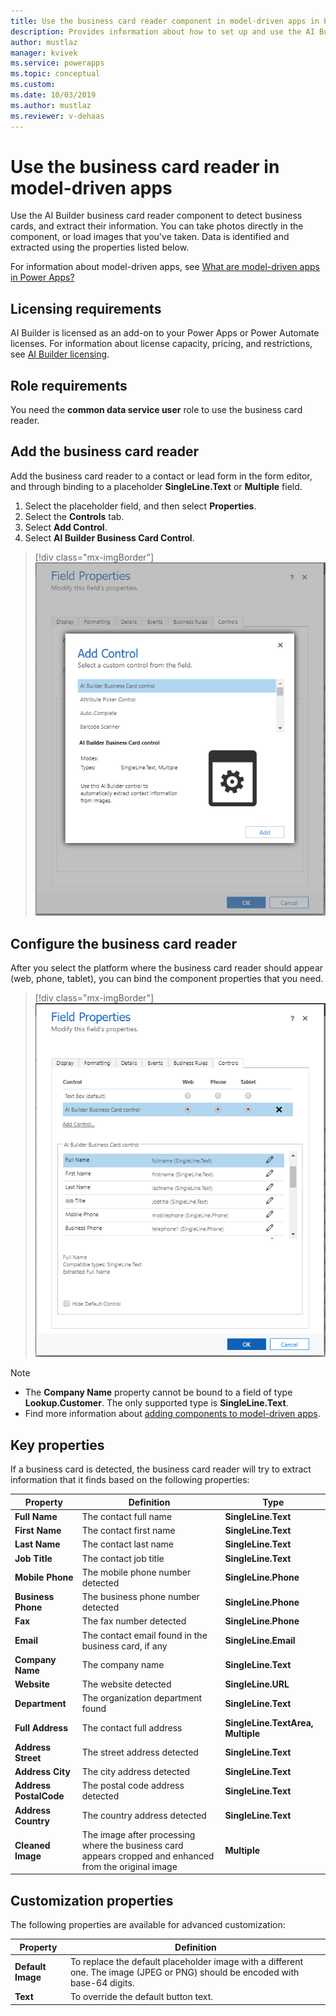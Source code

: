 ```yaml
---
title: Use the business card reader component in model-driven apps in Power Apps - AI Builder | Microsoft Docs
description: Provides information about how to set up and use the AI Builder business card reader in model-driven apps 
author: mustlaz
manager: kvivek
ms.service: powerapps
ms.topic: conceptual
ms.custom: 
ms.date: 10/03/2019
ms.author: mustlaz
ms.reviewer: v-dehaas
---
```



# Use the business card reader in model-driven apps

Use the AI Builder business card reader component to detect business cards, and extract their information. You can take photos directly in the component, or load images that you've taken. Data is identified and extracted using the properties listed below.

For information about model-driven apps, see [What are model-driven apps in Power Apps?](/powerapps/maker/model-driven-apps/model-driven-app-overview)

## Licensing requirements

AI Builder is licensed as an add-on to your Power Apps or Power Automate licenses. For information about license capacity, pricing, and restrictions, see [AI Builder licensing](/ai-builder/administer-licensing).

## Role requirements

You need the **common data service user** role to use the business card reader.

## Add the business card reader

Add the business card reader to a contact or lead form in the form editor, and through binding to a placeholder **SingleLine.Text** or **Multiple** field.

1. Select the placeholder field, and then select **Properties**.
2. Select the **Controls** tab.
3. Select **Add Control**.
4. Select **AI Builder Business Card Control**.

> [!div class="mx-imgBorder"]
> ![Form editor add control screen](media/form-editor-add-control.png "Form editor add control screen")

## Configure the business card reader

After you select the platform where the business card reader should appear (web, phone, tablet), you can bind the component properties that you need.

> [!div class="mx-imgBorder"]
> ![Form editor binding properties screen](media/form-editor-binding-properties.png "Form editor binding properties screen")

> [!NOTE]
> - The **Company Name** property cannot be bound to a field of type **Lookup.Customer**. The only supported type is **SingleLine.Text**.
> - Find more information about [adding components to model-driven apps](/powerapps/developer/component-framework/add-custom-controls-to-a-field-or-entity).

## Key properties

If a business card is detected, the business card reader will try to extract information that it finds based on the following properties:

|Property |Definition  |Type  |
|---------|---------|---------|
 |**Full Name**| The contact full name| **SingleLine.Text**|
 |**First Name**| The contact first name|**SingleLine.Text**|
 |**Last Name**| The contact last name|**SingleLine.Text**|
 |**Job Title**| The contact job title|**SingleLine.Text**|
 |**Mobile Phone**| The mobile phone number detected| **SingleLine.Phone**|
 |**Business Phone**| The business phone number detected| **SingleLine.Phone**|
 |**Fax**| The fax number detected| **SingleLine.Phone**|
 |**Email**| The contact email found in the business card, if any |**SingleLine.Email**|
 |**Company Name**| The company name|**SingleLine.Text**|
 |**Website**| The website detected| **SingleLine.URL**|
 |**Department**| The organization department found|**SingleLine.Text**|
 |**Full Address**| The contact full address|**SingleLine.TextArea, Multiple**|
 |**Address Street**| The street address detected|**SingleLine.Text**|
 |**Address City**| The city address detected|**SingleLine.Text**|
 |**Address PostalCode**| The postal code address detected|**SingleLine.Text**|
 |**Address Country**| The country address detected|**SingleLine.Text**|
 |**Cleaned Image**| The image after processing where the business card appears cropped and enhanced from the original image|**Multiple**|

## Customization properties

The following properties are available for advanced customization:


<!--from editor: Wondering if "overwrite" might be the correct word for the last line. -->
<!--v-dehaas: I don't think so, although it wouldn't be incorrect. "override the default" makes more sense to me.  -->

|Property |Definition  |
|---------|---------|
 |**Default Image**| To replace the default placeholder image with a different one. The image (JPEG or PNG) should be encoded with base-64 digits.
 |**Text**| To override the default button text.
